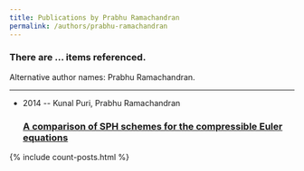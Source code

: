 ```yaml
---
title: Publications by Prabhu Ramachandran
permalink: /authors/prabhu-ramachandran
---
```


<h3 id="number-posts">There are ... items referenced.</h3>
<p id='info-authors'>Alternative author names: Prabhu Ramachandran.</p>
<hr />
<ul class="post-list">
<li><span class='post-meta'>2014 -- Kunal Puri, Prabhu Ramachandran</span><h3><a class='post-link' href="{{ site.baseurl }}/a-comparison-of-sph-schemes-for-the-compressible-euler-equations">A comparison of SPH schemes for the compressible Euler equations</a></h3></li>

</ul>
{% include count-posts.html %}
